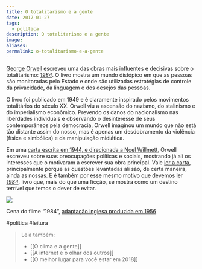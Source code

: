 ```yaml
---
title: O totalitarismo e a gente
date: 2017-01-27
tags:
  - política
description: O totalitarismo e a gente
image: 
aliases:
permalink: o-totalitarismo-e-a-gente
---
```

[George Orwell](https://g.co/kgs/t7yRWF) escreveu uma das obras mais influentes e decisivas sobre o totalitarismo: [_1984_](http://amzn.to/2kyyKqU). O livro mostra um mundo distópico em que as pessoas são monitoradas pelo Estado e onde são utilizadas estratégias de controle da privacidade, da linguagem e dos desejos das pessoas.

O livro foi publicado em 1949 e é claramente inspirado pelos movimentos totalitários do século XX. Orwell viu a ascensão do nazismo, do stalinismo e do imperialismo econômico. Prevendo os danos do nacionalismo nas liberdades individuais e observando o desinteresse de seus contemporâneos pela democracia, Orwell imaginou um mundo que não está tão distante assim do nosso, mas é apenas um desdobramento da violência (física e simbólica) e da manipulação midiática.

Em uma [carta escrita em 1944, e direcionada a Noel Willmett](http://www.elfikurten.com.br/2016/07/carta-de-george-orwell-explica-1984.html), Orwell escreveu sobre suas preocupações políticas e sociais, mostrando já ali os interesses que o motivaram a escrever sua obra principal. Vale [ler a carta](http://www.elfikurten.com.br/2016/07/carta-de-george-orwell-explica-1984.html), principalmente porque as questões levantadas ali são, de certa maneira, ainda as nossas. E é também por esse mesmo motivo que devemos ler [_1984_](http://amzn.to/2kyyKqU), livro que, mais do que uma ficção, se mostra como um destino terrível que temos o dever de evitar.

<img src="/assets/img/o-totalitarismo-e-a gente-medium.jpeg">

Cena do filme “1984”, [adaptação inglesa produzida em 1956](https://en.wikipedia.org/wiki/1984_%281956_film%29)


#política #leitura

> Leia também:
> - [[O clima e a gente]]
> - [[A internet e o olhar dos outros]]
> - [[O melhor lugar para você estar em 2018]]